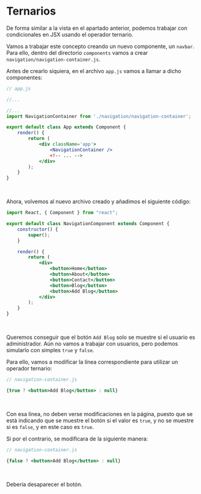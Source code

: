 # Ternarios

De forma similar a la vista en el apartado anterior, podemos trabajar con condicionales en JSX usando el operador ternario.

Vamos a trabajar este concepto creando un nuevo componente, un `navbar`. Para ello, dentro del directorio `components` vamos a crear `navigation/navigation-container.js`.

Antes de crearlo siquiera, en el archivo `app.js` vamos a llamar a dicho componentes:

```jsx
// app.js

//...

//...
import NavigationContainer from './navigation/navigation-container';

export default class App extends Component {
    render() {
        return (
            <div className='app'>
                <NavigationContainer />
                <!-- ... -->
            </div>
        );
    }
}
```

<br/>

Ahora, volvemos al nuevo archivo creado y añadimos el siguiente código:

```jsx
import React, { Component } from "react";

export default class NavigationComponent extends Component {
    constructor() {
        super();
    }

    render() {
        return (
            <div>
                <button>Home</button>
                <button>About</button>
                <button>Contact</button>
                <button>Blog</button>
                <button>Add Blog</button>
            </div>
        );
    }
}
```

<br/>

Queremos conseguir que el botón `Add Blog` solo se muestre si el usuario es administrador. Aún no vamos a trabajar con usuarios, pero podemos simularlo con simples `true` y `false`.

Para ello, vamos a modificar la línea correspondiente para utilizar un operador ternario:

```jsx
// navigation-container.js

{true ? <button>Add Blog</button> : null}
```

<br/>

Con esa línea, no deben verse modificaciones en la página, puesto que se está indicando que se muestre el botón si el valor es `true`, y no se muestre si es `false`, y en este caso es `true`.

Si por el contrario, se modificara de la siguiente manera:

```jsx
// navigation-container.js

{false ? <button>Add Blog</button> : null}
```

<br/>

Debería desaparecer el botón.